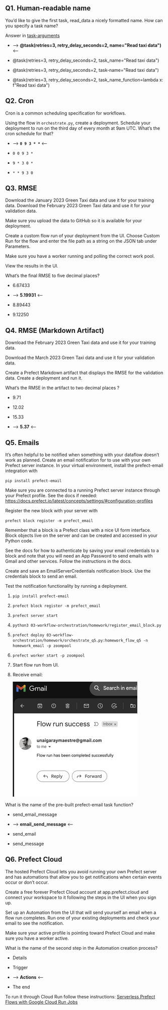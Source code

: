 ## Q1. Human-readable name

You’d like to give the first task, read_data a nicely formatted name. How can you specify a task name?

Answer in [task-arguments](https://docs.prefect.io/2.10.13/concepts/tasks/?h=task#task-arguments)

* --> **@task(retries=3, retry_delay_seconds=2, name="Read taxi data")** <--

* @task(retries=3, retry_delay_seconds=2, task_name="Read taxi data")

* @task(retries=3, retry_delay_seconds=2, task-name="Read taxi data")

* @task(retries=3, retry_delay_seconds=2, task_name_function=lambda x: f"Read taxi data")

## Q2. Cron

Cron is a common scheduling specification for workflows.

Using the flow in `orchestrate.py`, create a deployment. Schedule your deployment to run on the third day of every month at 9am UTC. What’s the cron schedule for that?

* --> **`0 9 3 * *`** <--

* `0 0 9 3 *`

* `9 * 3 0 *`

* `* * 9 3 0`

## Q3. RMSE

Download the January 2023 Green Taxi data and use it for your training data. Download the February 2023 Green Taxi data and use it for your validation data.

Make sure you upload the data to GitHub so it is available for your deployment.

Create a custom flow run of your deployment from the UI. Choose Custom Run for the flow and enter the file path as a string on the JSON tab under Parameters.

Make sure you have a worker running and polling the correct work pool.

View the results in the UI.

What’s the final RMSE to five decimal places?

* 6.67433

* --> **5.19931** <--

* 8.89443

* 9.12250

## Q4. RMSE (Markdown Artifact)

Download the February 2023 Green Taxi data and use it for your training data.

Download the March 2023 Green Taxi data and use it for your validation data.

Create a Prefect Markdown artifact that displays the RMSE for the validation data. Create a deployment and run it.

What’s the RMSE in the artifact to two decimal places ?

* 9.71

* 12.02

* 15.33

* --> **5.37** <--

## Q5. Emails

It’s often helpful to be notified when something with your dataflow doesn’t work as planned. Create an email notification for to use with your own Prefect server instance. In your virtual environment, install the prefect-email integration with

`pip install prefect-email`

Make sure you are connected to a running Prefect server instance through your Prefect profile. See the docs if needed: <https://docs.prefect.io/latest/concepts/settings/#configuration-profiles>

Register the new block with your server with

`prefect block register -m prefect_email`

Remember that a block is a Prefect class with a nice UI form interface. Block objects live on the server and can be created and accessed in your Python code.

See the docs for how to authenticate by saving your email credentials to a block and note that you will need an App Password to send emails with Gmail and other services. Follow the instructions in the docs.

Create and save an EmailServerCredentials notification block. Use the credentials block to send an email.

Test the notification functionality by running a deployment.

1. `pip install prefect-email`

2. `prefect block register -m prefect_email`

3. `prefect server start`

4. `python3 03-workflow-orchestration/homework/register_email_block.py`

5. `prefect deploy 03-workflow-orchestration/homework/orchestrate_q5.py:homework_flow_q5 -n homework_email -p zoompool`

6. `prefect worker start -p zoompool`

7. Start flow run from UI.

8. Receive email:

    ![Email](email-received.png)

What is the name of the pre-built prefect-email task function?

* send_email_message

* --> **email_send_message** <--

* send_email

* send_message

## Q6. Prefect Cloud

The hosted Prefect Cloud lets you avoid running your own Prefect server and has automations that allow you to get notifications when certain events occur or don’t occur.

Create a free forever Prefect Cloud account at app.prefect.cloud and connect your workspace to it following the steps in the UI when you sign up.

Set up an Automation from the UI that will send yourself an email when a flow run completes. Run one of your existing deployments and check your email to see the notification.

Make sure your active profile is pointing toward Prefect Cloud and make sure you have a worker active.

What is the name of the second step in the Automation creation process?

* Details

* Trigger

* --> **Actions** <--

* The end

To run it through Cloud Run follow these instructions: [Serverless Prefect Flows with Google Cloud Run Jobs](https://medium.com/the-prefect-blog/serverless-prefect-flows-with-google-cloud-run-jobs-23edbf371175)
